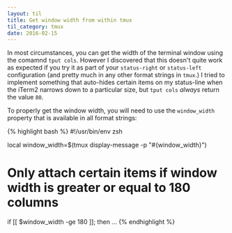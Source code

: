 ```yaml
---
layout: til
title: Get window width from within tmux
til_category: tmux
date: 2016-02-15
---
```


In most circumstances, you can get the width of the terminal window using the
comamnd `tput cols`. However I discovered that this doesn't quite work as
expected if you try it as part of your `status-right` or `status-left`
configuration (and pretty much in any other format strings in `tmux`.) I tried
to implement something that auto-hides certain items on my status-line when the
iTerm2 narrows down to a particular size, but `tput cols`
_always_ return the value `80`.

To properly get the window width, you will need to use the `window_width`
property that is available in all format strings:

{% highlight bash %}
#!/usr/bin/env zsh

local window_width=$(tmux display-message -p "#{window_width}")

# Only attach certain items if window width is greater or equal to 180 columns
if [[ $window_width -ge 180 ]]; then
 ...
{% endhighlight %}

